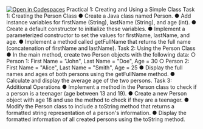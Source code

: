 [![Open in Codespaces](https://classroom.github.com/assets/launch-codespace-7f7980b617ed060a017424585567c406b6ee15c891e84e1186181d67ecf80aa0.svg)](https://classroom.github.com/open-in-codespaces?assignment_repo_id=13440443)
Practical 1: Creating and Using a Simple Class
Task 1: Creating the Person Class
● Create a Java class named Person.
● Add instance variables for firstName (String), lastName (String), and age (int).
● Create a default constructor to initialize these variables.
● Implement a parameterized constructor to set the values for firstName,
lastName, and age.
● Implement a method called getFullName that returns the full name
(concatenation of firstName and lastName).
Task 2: Using the Person Class
● In the main method, create two Person objects with the following data:
○ Person 1: First Name = "John", Last Name = "Doe", Age = 30
○ Person 2: First Name = "Alice", Last Name = "Smith", Age = 25
● Display the full names and ages of both persons using the getFullName method.
● Calculate and display the average age of the two persons.
Task 3: Additional Operations
● Implement a method in the Person class to check if a person is a teenager (age
between 13 and 19).
● Create a new Person object with age 18 and use the method to check if they are
a teenager.
● Modify the Person class to include a toString method that returns a formatted
string representation of a person's information.
● Display the formatted information of all created persons using the toString
method.
